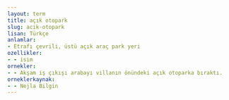 ```yaml
---
layout: term
title: açık otopark
slug: acik-otopark
lisan: Türkçe
anlamlar:
- Etrafı çevrili, üstü açık araç park yeri
ozellikler:
- - isim
ornekler:
- - Akşam iş çıkışı arabayı villanın önündeki açık otoparka bıraktı.
orneklerkaynak:
- - Nejla Bilgin
---
```

